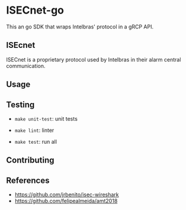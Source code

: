 # ISECnet-go

This an go SDK that wraps Intelbras' protocol in a gRCP API.

## ISEcnet

ISECnet is a proprietary protocol used by Intelbras in their alarm central communication.

## Usage

## Testing


* `make unit-test`: unit tests

* `make lint`: linter

* `make test`: run all


## Contributing

## References

* https://github.com/jrbenito/isec-wireshark
* https://github.com/felipealmeida/amt2018
